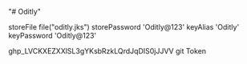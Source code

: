 "# Oditly"


storeFile file("oditly.jks")
storePassword 'Oditly@123'
keyAlias 'Oditly'
keyPassword 'Oditly@123'

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 git Token